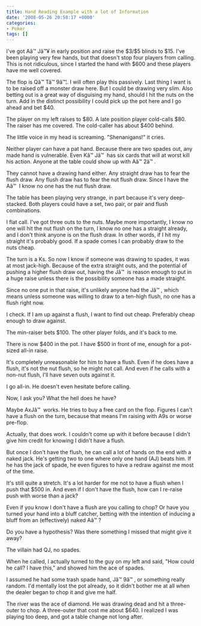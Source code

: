 ```yaml
---
title: Hand Reading Example with a lot of Information
date: '2008-05-26 20:58:17 +0000'
categories:
- Poker
tags: []
---
```

<p>I've got A&acirc;&trade;&nbsp;J&acirc;&trade;&yen; in early position and raise the $3&#47;$5 blinds to $15. I've been playing very few hands, but that doesn't stop four players from calling. This is not ridiculous, since I started the hand with $600 and these players have me well covered.</p>
<p>The flop is Q&acirc;&trade;&nbsp;T&acirc;&trade;&nbsp;9&acirc;&trade;&brvbar;. I will often play this passively. Last thing I want is to be raised off a monster draw here. But I could be drawing very slim. Also betting out is a great way of disguising my hand, should I hit the nuts on the turn. Add in the distinct possibility I could pick up the pot here and I go ahead and bet $40.</p>
<p>The player on my left raises to $80. A late position player cold-calls $80. The raiser has me covered. The cold-caller has about $400 behind.</p>
<p>The little voice in my head is screaming. "Shenanigans!" it cries.</p>
<p>Neither player can have a pat hand. Because there are two spades out, any made hand is vulnerable. Even K&acirc;&trade;&nbsp;J&acirc;&trade;&nbsp; has six cards that will at worst kill his action. Anyone at the table could show up with A&acirc;&trade;&nbsp;2&acirc;&trade;&nbsp;.</p>
<p>They cannot have a drawing hand either. Any straight draw has to fear the flush draw. Any flush draw has to fear the nut flush draw. Since I have the A&acirc;&trade;&nbsp; I know no one has the nut flush draw.</p>
<p>The table has been playing very strange, in part because it's very deep-stacked. Both players could have a set, two pair, or pair and flush combinations.</p>
<p>I flat call. I've got three outs to the nuts. Maybe more importantly, I know no one will hit the nut flush on the turn, I know no one has a straight already, and I don't think anyone is on the flush draw. In other words, if I hit my straight it's probably good. If a spade comes I can probably draw to the nuts cheap.</p>
<p>The turn is a Ks. So now I know if someone was drawing to spades, it was at most jack-high. Because of the extra straight outs, and the potential of pushing a higher flush draw out, having the J&acirc;&trade;&nbsp; is reason enough to put in a huge raise unless there is the possibility someone has a made straight.</p>
<p>Since no one put in that raise, it's unlikely anyone had the J&acirc;&trade;&nbsp;, which means unless someone was willing to draw to a ten-high flush, no one has a flush right now.</p>
<p>I check. If I am up against a flush, I want to find out cheap. Preferably cheap enough to draw against.</p>
<p>The min-raiser bets $100. The other player folds, and it's back to me.</p>
<p>There is now $400 in the pot. I have $500 in front of me, enough for a pot-sized all-in raise.</p>
<p>It's completely unreasonable for him to have a flush. Even if he does have a flush, it's not the nut flush, so he might not call. And even if he calls with a non-nut flush, I'll have seven outs against it.</p>
<p>I go all-in. He doesn't even hesitate before calling.</p>
<p>Now, I ask you? What the hell does he have?</p>
<p>Maybe AxJ&acirc;&trade;&nbsp; works. He tries to buy a free card on the flop. Figures I can't have a flush on the turn, because that means I'm raising with A9s or worse pre-flop.</p>
<p>Actually, that does work. I couldn't come up with it before because I didn't give him credit for knowing I didn't have a flush.</p>
<p>But once I don't have the flush, he can call a lot of hands on the end with a naked jack. He's getting two to one where only one hand (AJ) beats him. If he has the jack of spade, he even figures to have a redraw against me most of the time.</p>
<p>It's still quite a stretch. It's a lot harder for me not to have a flush when I push that $500 in. And even if I don't have the flush, how can I re-raise push with worse than a jack?</p>
<p>Even if you know I don't have a flush are you calling to chop? Or have you turned your hand into a bluff catcher, betting with the intention of inducing a bluff from an (effectively) naked A&acirc;&trade;&nbsp;?</p>
<p>Do you have a hypothesis? Was there something I missed that might give it away?</p>
<p>The villain had QJ, no spades.</p>
<p>When he called, I actually turned to the guy on my left and said, "How could he call? I have this," and showed him the ace of spades.</p>
<p>I assumed he had some trash spade hand, J&acirc;&trade;&nbsp;9&acirc;&trade;&nbsp;, or something really random. I'd mentally lost the pot already, so it didn't bother me at all when the dealer began to chop it and give me half.</p>
<p>The river was the ace of diamond. He was drawing dead and hit a three-outer to chop. A three-outer that cost me about $640. I realized I was playing too deep, and got a table change not long after.</p>
